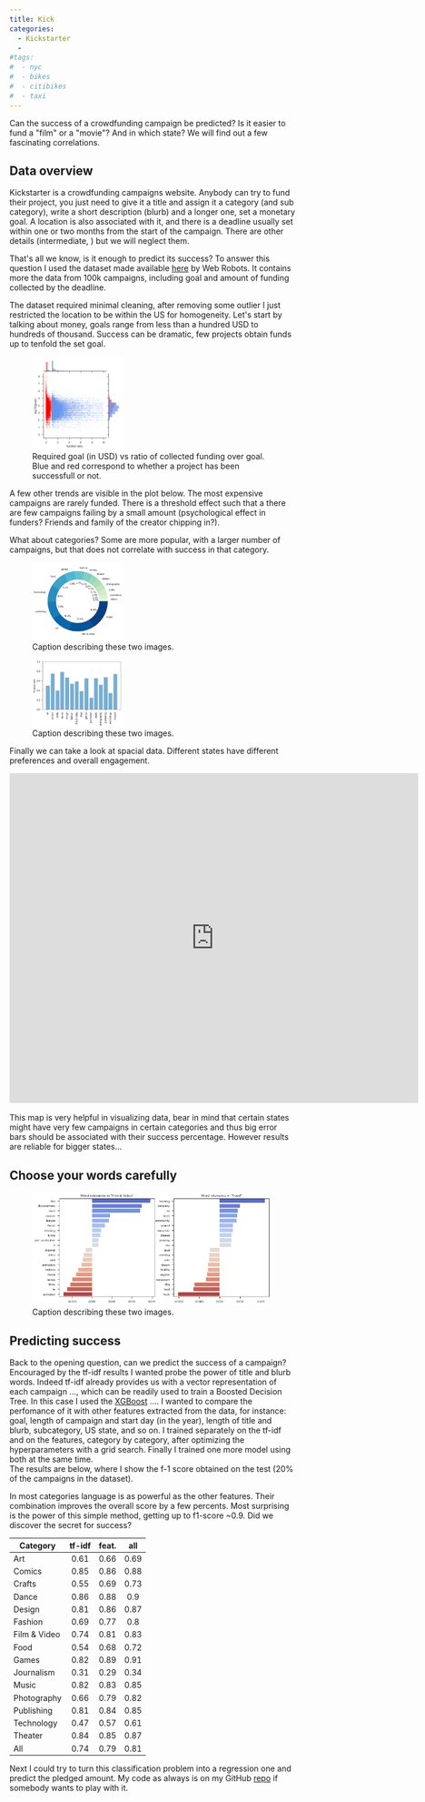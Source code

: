 ```yaml
---
title: Kick
categories:
  - Kickstarter
  - 
#tags:
#  - nyc
#  - bikes
#  - citibikes
#  - taxi
---
```



Can the success of a crowdfunding campaign be predicted? 
Is it easier to fund a "film" or a "movie"? And in which state? 
We will find out a few fascinating correlations.


## Data overview

Kickstarter is a crowdfunding campaigns website. Anybody can try to fund their project, you just need
to give it a title and assign it a category (and sub category), write a short description (blurb) and a longer one, set a monetary goal.
A location is also associated with it, and there is a deadline usually set within one or two months from the start of the campaign.
There are other details (intermediate, ) but we will neglect them.

That's all we know, is it enough to predict its success?
To answer this question I used the dataset made available [here](https://webrobots.io/kickstarter-datasets/) by Web Robots. 
It contains more the data from 100k campaigns, including goal and amount of funding collected by the deadline.

The dataset required minimal cleaning, after removing some outlier I just restricted the location to be within the US for homogeneity.
Let's start by talking about money, goals range from less than a hundred USD to hundreds of thousand. Success can be dramatic, few projects 
obtain funds up to tenfold the set goal.

<figure class="half">
    <img width="160" src="/assets/images/kickstarter/scatter_goal.png">
    <figcaption>Required goal (in USD) vs ratio of collected funding over goal. 
    Blue and red correspond to whether a project has been successfull or not.</figcaption>
</figure>
A few other trends are visible in the plot below. The most expensive campaigns are rarely funded. 
There is a threshold effect such that a there are few campaigns failing by a small amount 
(psychological effect in funders? Friends and family of the creator chipping in?).

What about categories?
Some are more popular, with a larger number of campaigns, but that does not correlate with success 
in that category. 

<figure class="half">
    <img width="160" src="/assets/images/kickstarter/cat_donut.png">
    <figcaption>Caption describing these two images.</figcaption>
</figure>


<figure class="half">
    <img width="160" src="/assets/images/kickstarter/funded_ratio.png">
    <figcaption>Caption describing these two images.</figcaption>
</figure>


Finally we can take a look at spacial data. Different states have different preferences and overall engagement.  


<iframe width="720" height="580" frameborder="0" seamless="seamless" scrolling="no" src="https://plot.ly/~roundedup/3.embed?width=640&height=480"></iframe>

This map is very helpful in visualizing data, bear in mind that certain states might have very few campaigns in certain categories and
thus big error bars should be associated with their success percentage. However results are reliable for bigger states...

## Choose your words carefully


<figure>
    <img src="/assets/images/kickstarter/tfidf.png">
    <figcaption>Caption describing these two images.</figcaption>
</figure>




## Predicting success

Back to the opening question, can we predict the success of a campaign?
Encouraged by the tf-idf results I wanted probe the power of title and blurb words. 
Indeed tf-idf already provides us with a vector representation of each campaign ..., which can 
be readily used to train a Boosted Decision Tree. In this case I used the [XGBoost]() ....
I wanted to compare the perfomance of it with other features extracted from the data, for instance:
goal, length of campaign and start day (in the year), length of title and blurb, subcategory, US state, and so on.
I trained separately on the tf-idf and on the features, category by category, after optimizing the hyperparameters with a grid search.
Finally I trained one more model using both at the same time.  
The results are below, where I show the f-1 score obtained on the test (20% of the campaigns in the dataset).

In most categories language is as powerful as the other features. Their combination improves the overall score by a few percents.
Most surprising is the power of this simple method, getting up to f1-score ~0.9. 
Did we discover the secret for success?


Category    |tf-idf|feat. |all
---       | :---: | :---: | :----------------------:
Art         | 0.61 | 0.66 | 0.69
Comics      | 0.85 | 0.86 | 0.88
Crafts      | 0.55 | 0.69 | 0.73
Dance       | 0.86 | 0.88 | 0.9
Design      | 0.81 | 0.86 | 0.87
Fashion     | 0.69 | 0.77 | 0.8
Film & Video| 0.74 | 0.81 | 0.83
Food        | 0.54 | 0.68 | 0.72
Games       | 0.82 | 0.89 | 0.91
Journalism  | 0.31 | 0.29 | 0.34
Music       | 0.82 | 0.83 | 0.85
Photography | 0.66 | 0.79 | 0.82
Publishing  | 0.81 | 0.84 | 0.85
Technology  | 0.47 | 0.57 | 0.61
Theater     | 0.84 | 0.85 | 0.87
All         | 0.74 | 0.79 | 0.81


Next I could try to turn this classification problem into a regression one and predict the pledged amount.
My code as always is on my GitHub [repo](https://github.com/roundedup) if somebody wants to play with it.
